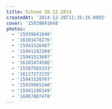 ```yaml
---
title: Schnee 28.12.2014
createdAt: '2014-12-28T11:35:25.000Z'
cover: '15939841048'
photos:
  - '15939841048'
  - '16101478276'
  - '15941526407'
  - '15941192169'
  - '15941523897'
  - '16101474586'
  - '15507565333'
  - '16127272235'
  - '15941520707'
  - '15939965340'
  - '15941186349'
  - '16067887478'
---
```


